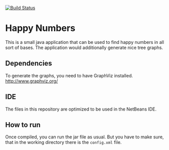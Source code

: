 [![Build Status](https://travis-ci.org/adriansuter/HappyNumbers.svg?branch=master)](https://travis-ci.org/adriansuter/HappyNumbers)

# Happy Numbers

This is a small java application that can be used to find happy numbers in all
sort of bases. The application would additionally generate nice tree graphs.


## Dependencies

To generate the graphs, you need to have GraphViz installed. http://www.graphviz.org/


## IDE

The files in this repository are optimized to be used in the NetBeans IDE.


## How to run

Once compiled, you can run the jar file as usual. But you have to make sure, that in the working directory there is the `config.xml` file.
